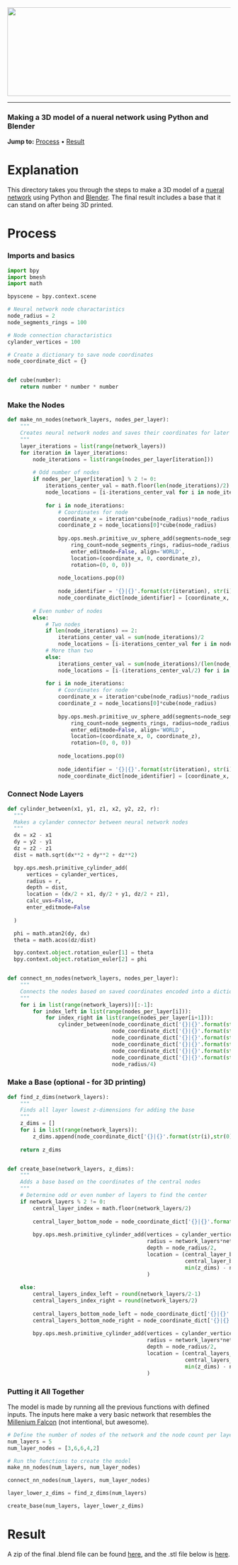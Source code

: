 <div align="center">
  <a href="https://github.com/andrewtavis/design/tree/main/neural_network_blender_model"><img src="https://github.com/andrewtavis/design/blob/main/resources/gh_images/neural_net_logo.png" width="638" height="200"></a>
</div>

--------------------------------------

### Making a 3D model of a nueral network using Python and Blender

**Jump to:** [Process](#process) • [Result](#result)

# Explanation
This directory takes you through the steps to make a 3D model of a [nueral network](https://en.wikipedia.org/wiki/Neural_network) using Python and [Blender](https://www.blender.org/). The final result includes a base that it can stand on after being 3D printed.

# Process

### Imports and basics

```python
import bpy
import bmesh
import math

bpyscene = bpy.context.scene

# Neural network node charactaristics
node_radius = 2
node_segments_rings = 100

# Node connection charactaristics
cylander_vertices = 100

# Create a dictionary to save node coordinates
node_coordinate_dict = {}


def cube(number): 
    return number * number * number 
```

### Make the Nodes

```python
def make_nn_nodes(network_layers, nodes_per_layer):
    """
    Creates neural network nodes and saves their coordinates for later connection
    """
    layer_iterations = list(range(network_layers))
    for iteration in layer_iterations:
        node_iterations = list(range(nodes_per_layer[iteration]))
        
        # Odd number of nodes
        if nodes_per_layer[iteration] % 2 != 0:
            iterations_center_val = math.floor(len(node_iterations)/2)
            node_locations = [i-iterations_center_val for i in node_iterations]
            
            for i in node_iterations:
                # Coordinates for node
                coordinate_x = iteration*cube(node_radius)*node_radius
                coordinate_z = node_locations[0]*cube(node_radius)
                
                bpy.ops.mesh.primitive_uv_sphere_add(segments=node_segments_rings, 
                    ring_count=node_segments_rings, radius=node_radius, calc_uvs=True, 
                    enter_editmode=False, align='WORLD',
                    location=(coordinate_x, 0, coordinate_z), 
                    rotation=(0, 0, 0))
                    
                node_locations.pop(0)
                
                node_identifier = '{}|{}'.format(str(iteration), str(i))
                node_coordinate_dict[node_identifier] = [coordinate_x, 0, coordinate_z]
        
        # Even number of nodes        
        else:
            # Two nodes
            if len(node_iterations) == 2:
                iterations_center_val = sum(node_iterations)/2
                node_locations = [i-iterations_center_val for i in node_iterations]
            # More than two
            else:
                iterations_center_val = sum(node_iterations)/(len(node_iterations)/2)
                node_locations = [i-(iterations_center_val/2) for i in node_iterations]
            
            for i in node_iterations:
                # Coordinates for node
                coordinate_x = iteration*cube(node_radius)*node_radius
                coordinate_z = node_locations[0]*cube(node_radius)
                
                bpy.ops.mesh.primitive_uv_sphere_add(segments=node_segments_rings, 
                    ring_count=node_segments_rings, radius=node_radius, calc_uvs=True, 
                    enter_editmode=False, align='WORLD',
                    location=(coordinate_x, 0, coordinate_z), 
                    rotation=(0, 0, 0))
                    
                node_locations.pop(0)
                           
                node_identifier = '{}|{}'.format(str(iteration), str(i))
                node_coordinate_dict[node_identifier] = [coordinate_x, 0, coordinate_z]
```

### Connect Node Layers

```python
def cylinder_between(x1, y1, z1, x2, y2, z2, r):
  """
  Makes a cylander connector between neural network nodes
  """
  dx = x2 - x1
  dy = y2 - y1
  dz = z2 - z1    
  dist = math.sqrt(dx**2 + dy**2 + dz**2)

  bpy.ops.mesh.primitive_cylinder_add(
      vertices = cylander_vertices,
      radius = r, 
      depth = dist,
      location = (dx/2 + x1, dy/2 + y1, dz/2 + z1),
      calc_uvs=False,
      enter_editmode=False
         
  ) 

  phi = math.atan2(dy, dx) 
  theta = math.acos(dz/dist) 

  bpy.context.object.rotation_euler[1] = theta 
  bpy.context.object.rotation_euler[2] = phi 


def connect_nn_nodes(network_layers, nodes_per_layer):
    """
    Connects the nodes based on saved coordinates encoded into a dictionary
    """
    for i in list(range(network_layers))[:-1]:
        for index_left in list(range(nodes_per_layer[i])):
            for index_right in list(range(nodes_per_layer[i+1])):
                cylinder_between(node_coordinate_dict['{}|{}'.format(str(i), str(index_left))][0], 
                                 node_coordinate_dict['{}|{}'.format(str(i), str(index_left))][1], 
                                 node_coordinate_dict['{}|{}'.format(str(i), str(index_left))][2], 
                                 node_coordinate_dict['{}|{}'.format(str(i+1), str(index_right))][0], 
                                 node_coordinate_dict['{}|{}'.format(str(i+1), str(index_right))][1], 
                                 node_coordinate_dict['{}|{}'.format(str(i+1), str(index_right))][2], 
                                 node_radius/4)
```

### Make a Base (optional - for 3D printing)
```python
def find_z_dims(network_layers): 
    """
    Finds all layer lowest z-dimensions for adding the base
    """
    z_dims = []
    for i in list(range(network_layers)):
        z_dims.append(node_coordinate_dict['{}|{}'.format(str(i),str(0))][2])
        
    return z_dims


def create_base(network_layers, z_dims):
    """
    Adds a base based on the coordinates of the central nodes
    """
    # Determine odd or even number of layers to find the center
    if network_layers % 2 != 0:
        central_layer_index = math.floor(network_layers/2)
        
        central_layer_bottom_node = node_coordinate_dict['{}|{}'.format(str(central_layer_index),str(0))]
        
        bpy.ops.mesh.primitive_cylinder_add(vertices = cylander_vertices*cylander_vertices,
                                            radius = network_layers*network_layers, 
                                            depth = node_radius/2,
                                            location = (central_layer_bottom_node[0], 
                                                        central_layer_bottom_node[1], 
                                                        min(z_dims) - node_radius)   
                                            ) 
        
    else:
        central_layers_index_left = round(network_layers/2-1)
        central_layers_index_right = round(network_layers/2)
        
        central_layers_bottom_node_left = node_coordinate_dict['{}|{}'.format(str(central_layers_index_left),str(0))]
        central_layers_bottom_node_right = node_coordinate_dict['{}|{}'.format(str(central_layers_index_right),str(0))]
        
        bpy.ops.mesh.primitive_cylinder_add(vertices = cylander_vertices*cylander_vertices,
                                            radius = network_layers*network_layers, 
                                            depth = node_radius/2,
                                            location = (central_layers_bottom_node_left[0] + ((central_layers_bottom_node_right[0] - central_layers_bottom_node_left[0])/2), 
                                                        central_layers_bottom_node_left[1], 
                                                        min(z_dims) - node_radius)
                                            )
```

### Putting it All Together

The model is made by running all the previous functions with defined inputs. The inputs here make a very basic network that resembles the [Millenium Falcon](https://en.wikipedia.org/wiki/Millennium_Falcon) (not intentional, but awesome).

```python
# Define the number of nodes of the network and the node count per layer
num_layers = 5
num_layer_nodes = [3,6,6,4,2]

# Run the functions to create the model
make_nn_nodes(num_layers, num_layer_nodes)        

connect_nn_nodes(num_layers, num_layer_nodes)

layer_lower_z_dims = find_z_dims(num_layers)

create_base(num_layers, layer_lower_z_dims)
```

# Result

A zip of the final .blend file can be found [here](https://github.com/andrewtavis/design/blob/main/neural_network_blender_model/neural_network.blend.zip), and the .stl file below is [here](https://github.com/andrewtavis/design/blob/main/neural_network_blender_model/neural_network.stl).

